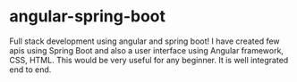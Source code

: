 # angular-spring-boot
Full stack development using angular and spring boot!
I have created few apis using Spring Boot and also a user interface using Angular framework, CSS, HTML. This would be very useful for any beginner. It is well integrated end to end.
